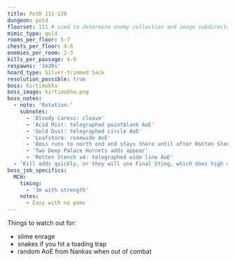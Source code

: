 ```yaml
---
title: PotD 111-120
dungeon: potd
floorset: 111 # used to determine enemy collection and image subdirectory
mimic_type: gold
rooms_per_floor: 5-7
chests_per_floor: 4-6
enemies_per_room: 2-3
kills_per_passage: 4-9
respawns: '1m30s'
hoard_type: Silver-trimmed Sack
resolution_possible: true
boss: Kirtimukha
boss_image: kirtimukha.png
boss_notes:
  - note: 'Rotation:'
    subnotes:
      - 'Bloody Caress: cleave'
      - 'Acid Mist: telegraphed pointblank AoE'
      - 'Gold Dust: telegraphed circle AoE'
      - 'Leafstorm: roomwide AoE'
      - 'Boss runs to north end and stays there until after Rotten Stench phase'
      - 'Two Deep Palace Hornets adds appear'
      - 'Rotten Stench x4: telegraphed wide line AoE'
  - 'Kill adds quickly, or they will use Final Sting, which does high damage'
boss_job_specifics:
  MCH:
    timing:
      - '3m with strength'
    notes:
      - Easy with no poms
---
```


Things to watch out for:

* slime enrage
* snakes if you hit a toading trap
* random AoE from Nankas when out of combat
